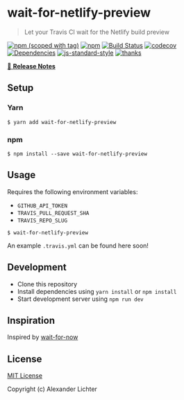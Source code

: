 # wait-for-netlify-preview

> Let your Travis CI wait for the Netlify build preview

[![npm (scoped with tag)](https://img.shields.io/npm/v/wait-for-netlify-preview/latest.svg?style=flat-square)](https://npmjs.com/package/wait-for-netlify-preview)
[![npm](https://img.shields.io/npm/dt/wait-for-netlify-preview.svg?style=flat-square)](https://npmjs.com/package/wait-for-netlify-preview)
[![Build Status](https://travis-ci.com/Developmint/wait-for-netlify-preview.svg?branch=master)](https://travis-ci.com/Developmint/wait-for-netlify-preview)
[![codecov](https://codecov.io/gh/Developmint/wait-for-netlify-preview/branch/master/graph/badge.svg)](https://codecov.io/gh/Developmint/wait-for-netlify-preview)
[![Dependencies](https://david-dm.org/Developmint/wait-for-netlify-preview/status.svg?style=flat-square)](https://david-dm.org/Developmint/wait-for-netlify-preview)
[![js-standard-style](https://img.shields.io/badge/code_style-standard-brightgreen.svg?style=flat-square)](http://standardjs.com)
[![thanks](https://img.shields.io/badge/thanks-%E2%99%A5-ff69b4.svg)](https://thanks.lichter.io/)

[📖 **Release Notes**](./CHANGELOG.md)

## Setup

### Yarn

```
$ yarn add wait-for-netlify-preview
```

### npm

```
$ npm install --save wait-for-netlify-preview
```

## Usage

Requires the following environment variables:
 - `GITHUB_API_TOKEN`
 - `TRAVIS_PULL_REQUEST_SHA`
 - `TRAVIS_REPO_SLUG`

```
$ wait-for-netlify-preview
```

An example `.travis.yml` can be found here soon!

## Development

- Clone this repository
- Install dependencies using `yarn install` or `npm install`
- Start development server using `npm run dev`

## Inspiration

Inspired by [wait-for-now](https://github.com/wyze/wait-for-now)

## License

[MIT License](./LICENSE)

Copyright (c) Alexander Lichter
